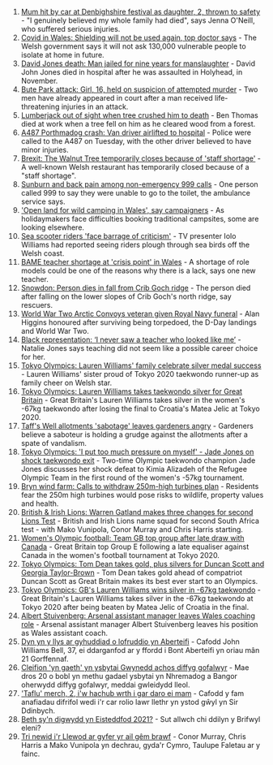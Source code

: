 1. [Mum hit by car at Denbighshire festival as daughter, 2, thrown to safety](https://www.bbc.co.uk/news/uk-wales-57979208) - "I genuinely believed my whole family had died", says Jenna O'Neill, who suffered serious injuries.
2. [Covid in Wales: Shielding will not be used again, top doctor says](https://www.bbc.co.uk/news/uk-wales-politics-57983581) - The Welsh government says it will not ask 130,000 vulnerable people to isolate at home in future.
3. [David Jones death: Man jailed for nine years for manslaughter](https://www.bbc.co.uk/news/uk-wales-57981505) - David John Jones died in hospital after he was assaulted in Holyhead, in November.
4. [Bute Park attack: Girl, 16, held on suspicion of attempted murder](https://www.bbc.co.uk/news/uk-wales-57984253) - Two men have already appeared in court after a man received life-threatening injuries in an attack.
5. [Lumberjack out of sight when tree crushed him to death](https://www.bbc.co.uk/news/uk-wales-57984255) - Ben Thomas died at work when a tree fell on him as he cleared wood from a forest.
6. [A487 Porthmadog crash: Van driver airlifted to hospital](https://www.bbc.co.uk/news/uk-wales-57981501) - Police were called to the A487 on Tuesday, with the other driver believed to have minor injuries.
7. [Brexit: The Walnut Tree temporarily closes because of 'staff shortage'](https://www.bbc.co.uk/news/uk-wales-57971770) - A well-known Welsh restaurant has temporarily closed because of a "staff shortage".
8. [Sunburn and back pain among non-emergency 999 calls](https://www.bbc.co.uk/news/uk-wales-57983962) - One person called 999 to say they were unable to go to the toilet, the ambulance service says.
9. ['Open land for wild camping in Wales', say campaigners](https://www.bbc.co.uk/news/uk-wales-57440636) - As holidaymakers face difficulties booking traditional campsites, some are looking elsewhere.
10. [Sea scooter riders 'face barrage of criticism'](https://www.bbc.co.uk/news/uk-wales-57973510) - TV presenter Iolo Williams had reported seeing riders plough through sea birds off the Welsh coast.
11. [BAME teacher shortage at 'crisis point' in Wales](https://www.bbc.co.uk/news/uk-wales-57978728) - A shortage of role models could be one of the reasons why there is a lack, says one new teacher.
12. [Snowdon: Person dies in fall from Crib Goch ridge](https://www.bbc.co.uk/news/uk-wales-57980961) - The person died after falling on the lower slopes of Crib Goch's north ridge, say rescuers.
13. [World War Two Arctic Convoys veteran given Royal Navy funeral](https://www.bbc.co.uk/news/uk-wales-57976879) - Alan Higgins honoured after surviving being torpedoed, the D-Day landings and World War Two.
14. [Black representation: ‘I never saw a teacher who looked like me’](https://www.bbc.co.uk/news/uk-wales-57983960) - Natalie Jones says teaching did not seem like a possible career choice for her.
15. [Tokyo Olympics: Lauren Williams' family celebrate silver medal success](https://www.bbc.co.uk/news/uk-wales-57978726) - Lauren Williams' sister proud of Tokyo 2020 taekwondo runner-up as family cheer on Welsh star.
16. [Tokyo Olympics: Lauren Williams takes taekwondo silver for Great Britain](https://www.bbc.co.uk/sport/av/olympics/57968953) - Great Britain's Lauren Williams takes silver in the women's -67kg taekwondo after losing the final to Croatia's Matea Jelic at Tokyo 2020.
17. [Taff's Well allotments 'sabotage' leaves gardeners angry](https://www.bbc.co.uk/news/uk-wales-57976880) - Gardeners believe a saboteur is holding a grudge against the allotments after a spate of vandalism.
18. [Tokyo Olympics: 'I put too much pressure on myself' - Jade Jones on shock taekwondo exit](https://www.bbc.co.uk/sport/av/olympics/57961788) - Two-time Olympic taekwondo champion Jade Jones discusses her shock defeat to Kimia Alizadeh of the Refugee Olympic Team in the first round of the women's -57kg tournament.
19. [Bryn wind farm: Calls to withdraw 250m-high turbines plan](https://www.bbc.co.uk/news/uk-wales-57944180) - Residents fear the 250m high turbines would pose risks to wildlife, property values and health.
20. [British & Irish Lions: Warren Gatland makes three changes for second Lions Test](https://www.bbc.co.uk/sport/rugby-union/57983305) - British and Irish Lions name squad for second South Africa test - with Mako Vunipola, Conor Murray and Chris Harris starting.
21. [Women's Olympic football: Team GB top group after late draw with Canada](https://www.bbc.co.uk/sport/football/57973560) - Great Britain top Group E following a late equaliser against Canada in the women's football tournament at Tokyo 2020.
22. [Tokyo Olympics: Tom Dean takes gold, plus silvers for Duncan Scott and Georgia Taylor-Brown](https://www.bbc.co.uk/sport/olympics/57980135) - Tom Dean takes gold ahead of compatriot Duncan Scott as Great Britain makes its best ever start to an Olympics.
23. [Tokyo Olympics: GB's Lauren Williams wins silver in -67kg taekwondo](https://www.bbc.co.uk/sport/olympics/57968427) - Great Britain's Lauren Williams takes silver in the -67kg taekwondo at Tokyo 2020 after being beaten by Matea Jelic of Croatia in the final.
24. [Albert Stuivenberg: Arsenal assistant manager leaves Wales coaching role](https://www.bbc.co.uk/sport/football/57974739) - Arsenal assistant manager Albert Stuivenberg leaves his position as Wales assistant coach.
25. [Dyn yn y llys ar gyhuddiad o lofruddio yn Aberteifi](https://www.bbc.co.uk/newyddion/57982081) - Cafodd John Williams Bell, 37, ei ddarganfod ar y ffordd i Bont Aberteifi yn oriau mân 21 Gorffennaf.
26. [Cleifion 'yn gaeth' yn ysbytai Gwynedd achos diffyg gofalwyr](https://www.bbc.co.uk/newyddion/57941170) - Mae dros 20 o bobl yn methu gadael ysbytai yn Nhremadog a Bangor oherwydd diffyg gofalwyr, meddai gwleidydd lleol.
27. ['Taflu' merch, 2, i'w hachub wrth i gar daro ei mam](https://www.bbc.co.uk/newyddion/57981322) - Cafodd y fam anafiadau difrifol wedi i'r car rolio lawr llethr yn ystod gŵyl yn Sir Ddinbych.
28. [Beth sy'n digwydd yn Eisteddfod 2021?](https://www.bbc.co.uk/newyddion/57984353) - Sut allwch chi ddilyn y Brifwyl eleni?
29. [Tri newid i'r Llewod ar gyfer yr ail gêm brawf](https://www.bbc.co.uk/newyddion/57983152) - Conor Murray, Chris Harris a Mako Vunipola yn dechrau, gyda'r Cymro, Taulupe Faletau ar y fainc.
